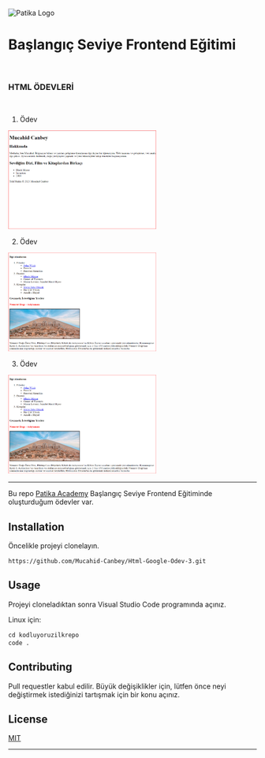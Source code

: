  <br>
 

<img src="https://academy.patika.dev/_next/image?url=https%3A%2F%2Fpatika-prod.s3.eu-central-1.amazonaws.com%2FstaticFiles%2Facademy-logo.png&w=256&q=75" alt="Patika Logo" width="200" height="30" />

<br>

# Başlangıç Seviye Frontend Eğitimi



<br>

### HTML ÖDEVLERİ

<br>

1. Ödev

<img src="images/html_1.png" alt="Patika Logo" width="300" height="200" />

<br>

2. Ödev

<img src="images/html_2.png" alt="Patika Logo" width="300" height="200" />

<br>

3. Ödev

<img src="images/html_2.png" alt="Patika Logo" width="300" height="200" />


<br>

<hr>

 Bu repo [Patika Academy](https://academy.patika.dev/tr) Başlangıç Seviye Frontend Eğitiminde oluşturduğum ödevler var. 



## Installation

Öncelikle projeyi clonelayın.

```
https://github.com/Mucahid-Canbey/Html-Google-Odev-3.git
```

## Usage
Projeyi cloneladıktan sonra Visual Studio Code programında açınız.

Linux için:
```
cd kodluyoruzilkrepo
code .
```
## Contributing
Pull requestler kabul edilir. Büyük değişiklikler için, lütfen önce neyi değiştirmek istediğinizi tartışmak için bir konu açınız.
## License
[MIT](https://choosealicense.com/licenses/mit/)

<hr>




